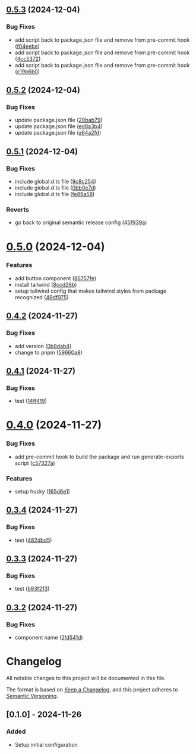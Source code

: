 ## [0.5.3](https://github.com/chingu-x/chingu-dashboard-components/compare/v0.5.2...v0.5.3) (2024-12-04)


### Bug Fixes

* add script back to package.json file and remove from pre-commit hook ([f04eeba](https://github.com/chingu-x/chingu-dashboard-components/commit/f04eeba84545572286bc6d22680727c34f365d5c))
* add script back to package.json file and remove from pre-commit hook ([4cc5372](https://github.com/chingu-x/chingu-dashboard-components/commit/4cc537253c0eceb339089dcc4045a31badafc180))
* add script back to package.json file and remove from pre-commit hook ([c19b6b0](https://github.com/chingu-x/chingu-dashboard-components/commit/c19b6b02dcf2fefc521f6d1e5443dc7508e06fcf))

## [0.5.2](https://github.com/chingu-x/chingu-dashboard-components/compare/v0.5.1...v0.5.2) (2024-12-04)


### Bug Fixes

* update package.json file ([20bab79](https://github.com/chingu-x/chingu-dashboard-components/commit/20bab79b3884d9b3bcad2c6347c75ea233472dec))
* update package.json file ([ed8a3b4](https://github.com/chingu-x/chingu-dashboard-components/commit/ed8a3b4d4a58872c1b7990f1c487653bd910c662))
* update package.json file ([a64a2fd](https://github.com/chingu-x/chingu-dashboard-components/commit/a64a2fd67387228bb9ad333a7ab396964d5a35e1))

## [0.5.1](https://github.com/chingu-x/chingu-dashboard-components/compare/v0.5.0...v0.5.1) (2024-12-04)


### Bug Fixes

* include global.d.ts file ([9c8c254](https://github.com/chingu-x/chingu-dashboard-components/commit/9c8c254af5839228b6b16cb1ce03b1c443982f4c))
* include global.d.ts file ([0bb0e7d](https://github.com/chingu-x/chingu-dashboard-components/commit/0bb0e7d01036277b4f9a4407f458a330c6c1c612))
* include global.d.ts file ([fe89a58](https://github.com/chingu-x/chingu-dashboard-components/commit/fe89a58af353e64e9cc5efe27cfb3244bc639445))


### Reverts

* go back to original semantic release config ([45f939a](https://github.com/chingu-x/chingu-dashboard-components/commit/45f939aeb81a344b4218d05a7b5102f904a8899f))

# [0.5.0](https://github.com/chingu-x/chingu-dashboard-components/compare/v0.4.2...v0.5.0) (2024-12-04)


### Features

* add button component ([86757fe](https://github.com/chingu-x/chingu-dashboard-components/commit/86757fefb18e2ca67c5158f8f4dea638dadb9350))
* install tailwind ([8ccd28b](https://github.com/chingu-x/chingu-dashboard-components/commit/8ccd28b384c0001f0d5b4e8ad4ceed626c04be19))
* setup tailwind config that makes tailwind styles from package recognized ([49df975](https://github.com/chingu-x/chingu-dashboard-components/commit/49df975f0b70b4e025fbeaf1c2eac10b43d163fd))

## [0.4.2](https://github.com/chingu-x/chingu-dashboard-components/compare/v0.4.1...v0.4.2) (2024-11-27)


### Bug Fixes

* add version ([0b8dab4](https://github.com/chingu-x/chingu-dashboard-components/commit/0b8dab4ac46494cd7259593740a64aadd76b4d97))
* change to pnpm ([59660a8](https://github.com/chingu-x/chingu-dashboard-components/commit/59660a839f9df71eecf6f27d6ac82b34d7e1d9e9))

## [0.4.1](https://github.com/chingu-x/chingu-dashboard-components/compare/v0.4.0...v0.4.1) (2024-11-27)


### Bug Fixes

* test ([14ff419](https://github.com/chingu-x/chingu-dashboard-components/commit/14ff419b61e69153a69bcb400cab31f1e8036142))

# [0.4.0](https://github.com/chingu-x/chingu-dashboard-components/compare/v0.3.4...v0.4.0) (2024-11-27)


### Bug Fixes

* add pre-commit hook to build the package and run generate-exports script ([c57327a](https://github.com/chingu-x/chingu-dashboard-components/commit/c57327a5e2455832f251327f49d7b3abae9e93b9))


### Features

* setup husky ([165d6e1](https://github.com/chingu-x/chingu-dashboard-components/commit/165d6e1e435e525136fa1e5eea6f9e03a54f2de4))

## [0.3.4](https://github.com/chingu-x/chingu-dashboard-components/compare/v0.3.3...v0.3.4) (2024-11-27)


### Bug Fixes

* test ([482dbd5](https://github.com/chingu-x/chingu-dashboard-components/commit/482dbd5b5e6f753799e58cd1de9700387fd354b1))

## [0.3.3](https://github.com/chingu-x/chingu-dashboard-components/compare/v0.3.2...v0.3.3) (2024-11-27)


### Bug Fixes

* test ([b93f213](https://github.com/chingu-x/chingu-dashboard-components/commit/b93f2135edb72e95cbe33d5ed7b76a820aa8d7cf))

## [0.3.2](https://github.com/chingu-x/chingu-dashboard-components/compare/v0.3.1...v0.3.2) (2024-11-27)


### Bug Fixes

* component name ([2fd541d](https://github.com/chingu-x/chingu-dashboard-components/commit/2fd541dfa715d06218d59110954d5cf574ee66c8))

# Changelog

All notable changes to this project will be documented in this file.

The format is based on [Keep a Changelog](https://keepachangelog.com/en/1.0.0/),
and this project adheres to [Semantic Versioning](https://semver.org/).

## [0.1.0] - 2024-11-26

### Added
- Setup initial configuration
